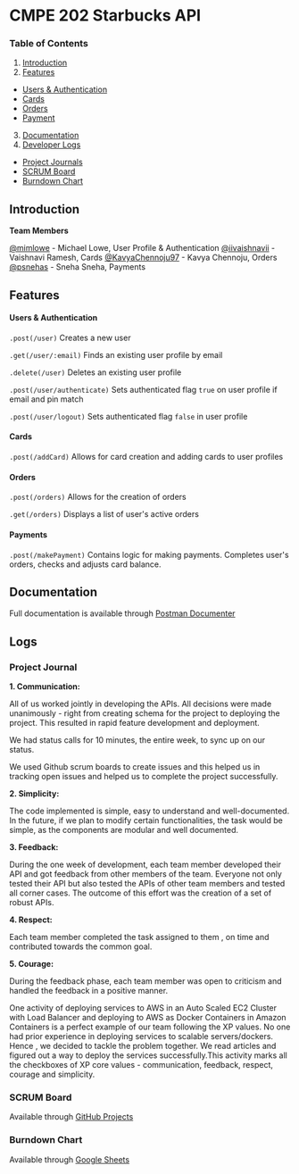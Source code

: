 # CMPE 202 Starbucks API

### Table of Contents

1. [Introduction](#introduction)
2. [Features](#features)
  - [Users & Authentication](#features)
  - [Cards](#features)
  - [Orders](#features)
  - [Payment](#features)
3. [Documentation](#documentation)
4. [Developer Logs](#logs)
  - [Project Journals](#logs)
  - [SCRUM Board](#logs)
  - [Burndown Chart](#logs)

## Introduction

<strong>Team Members</strong>

[@mimlowe](https://github.com/mimlowe) - Michael Lowe, User Profile & Authentication
[@iivaishnavii](https://github.com/iivaishnavii) - Vaishnavi Ramesh, Cards
[@KavyaChennoju97](https://github.com/KavyaChennoju97) - Kavya Chennoju, Orders
[@psnehas](https://github.com/psnehas) - Sneha Sneha, Payments

## Features

#### Users & Authentication

`.post(/user)` Creates a new user

`.get(/user/:email)` Finds an existing user profile by email

`.delete(/user)` Deletes an existing user profile

`.post(/user/authenticate)` Sets authenticated flag `true` on user profile if email and pin match

`.post(/user/logout)` Sets authenticated flag `false` in user profile

#### Cards

`.post(/addCard)` Allows for card creation and adding cards to user profiles

#### Orders

`.post(/orders)` Allows for the creation of orders

`.get(/orders)` Displays a list of user's active orders

#### Payments

`.post(/makePayment)` Contains logic for making payments. Completes user's orders, checks and adjusts card balance.

## Documentation

Full documentation is available through
[Postman Documenter](https://documenter.getpostman.com/view/6559172/S1Lx1U85)

## Logs

### Project Journal

<strong>1. Communication:</strong>

  All of us worked jointly in developing the APIs. All decisions were made unanimously - right from creating schema for the project to deploying the project.  This resulted in rapid feature development and deployment.

  We had status calls for 10 minutes, the entire week, to sync up on our status.

  We used Github scrum boards to create issues and this helped us in tracking open issues and helped us to complete the project successfully.


<strong>2. Simplicity:</strong>

  The code implemented is simple, easy to understand and well-documented. In the future, if we plan to modify certain functionalities, the task would be simple, as the components are modular and well documented.


<strong>3. Feedback:</strong>

  During the one week of development, each team member developed their API and got feedback from other members of the team. Everyone not only tested their API but also tested the APIs of other team members and tested all corner cases. The outcome of this effort was the creation of a set of robust APIs.

<strong>4. Respect:</strong>

  Each team member completed the task assigned to them , on time and contributed towards the common goal.

<strong>5. Courage:</strong>

  During the feedback phase, each team member was open to criticism and handled the feedback in a positive manner.

One activity of deploying services to AWS in an Auto Scaled EC2 Cluster with Load Balancer and deploying to AWS as Docker Containers in Amazon Containers is a perfect example of our team following the XP values. No one had prior experience in deploying services to scalable servers/dockers. Hence , we decided to tackle the problem together. We read articles and figured out a way to deploy the services successfully.This activity marks all the checkboxes of XP core values - communication, feedback, respect, courage and simplicity.


### SCRUM Board  
Available through [GitHub Projects](https://github.com/gopinathsjsu/teamproject-sharks/projects/1)

### Burndown Chart
Available through [Google Sheets](https://docs.google.com/spreadsheets/d/1DYcUOFwiUoBoNflIyikQGykGCQYsfOQZoiGb_CPGHwA/edit?usp=sharing)

